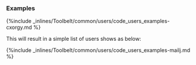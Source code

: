 

### Examples

{%include _inlines/Toolbelt/common/users/code_users_examples-cxorgy.md %}

This will result in a simple list of users shows as below:

{%include _inlines/Toolbelt/common/users/code_users_examples-mailj.md %}
